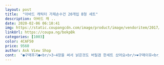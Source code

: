 ```yaml
---
layout: post 
title:  "아바드 캐릭터 가제손수건 20개입 B형 세트" 
description: 아바드 캐 ..
date: 2020-02-06 06:10:41 
img: https://static.coupangcdn.com/image/product/image/vendoritem/2017/09/20/3066110812/d1c98f36-0d33-4c40-ba69-eb61ad2c58e2.jpg 
linkUrl: https://coupa.ng/bokpBk 
categories: [1003] 
color: 4CAF50 
price: 9560 
author: Ask View Shop 
cont:  "●구매후기●<br/>3~4장을 써서 낡은것도 버릴겸 한세트 샀어요<br/>❤구매이유<br/>❤구매후기<br/>끝단 마무리도 허술해서<br/>도착하자 마자 바로 세탁기에 넣어서 빨았는데<br/>둘째 출산용품 준비하면서 가격대비 괜찮은<br/>둘째가 어린이집을 다니는데 하루에 손수건을<br/>디자인도 이쁘고 거즈보다는 이런 손수건이 좋아요!<br/>로켓배송에 만원정도로 좋은 구성 구매했어요<br/>먼지가 날아다녀요ㅋㅋ<br/>먼지가 쫌 많네요<br/>먼지망에 먼지가 쫌 많이 나오고<br/>뭐 어린이집에서 턱받이로 쓰는거라<br/>빨고 나니까<br/>상관없긴한데... <br/><br/>손수건 구내한거 같아서 만족해요 ෆ<br/>손수건 모양이 정사각형이 아닌것도 있고<br/>손수건 재질도 새거라서 그런건지<br/>손수건을 딱 봤을땐 너무 예뻤어요<br/>수건 자체는 디자인이 정말예뻐요~~<br/>실밥이 금방 풀릴것 같아요ㅠ<br/>아가손수건을 즐겨쓰는 40대 주부에요<br/>아기자기 예쁜 무늬는 제꺼에요:<br/>예쁠듯해서 따로 챙겨두고<br/>이쁜 핑크 손수건은 중학생 조카들이 들어도<br/>좀 삐뚤빼툴하네용<br/>쫌 뻣뻣해요<br/>쿠팡에는 정말 없는게 없네요~<br/>탁탁 털어서 건조대에 너는데<br/>핑크핑크 하잖아요<br/>흡수가 잘되고 피부 트러블이 없어서 좋아요<br/>" 
---
```

